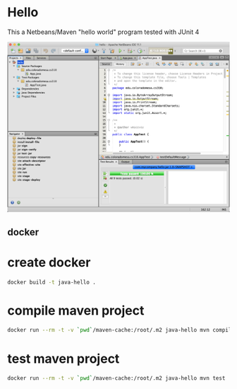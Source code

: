 # Hello

This a Netbeans/Maven "hello world" program tested with JUnit 4

![pass.png](pass.png)

## docker 

# create docker

```bash
docker build -t java-hello .
```

# compile maven project
```bash
docker run --rm -t -v `pwd`/maven-cache:/root/.m2 java-hello mvn compile
```

# test maven project
```bash
docker run --rm -t -v `pwd`/maven-cache:/root/.m2 java-hello mvn test
```
